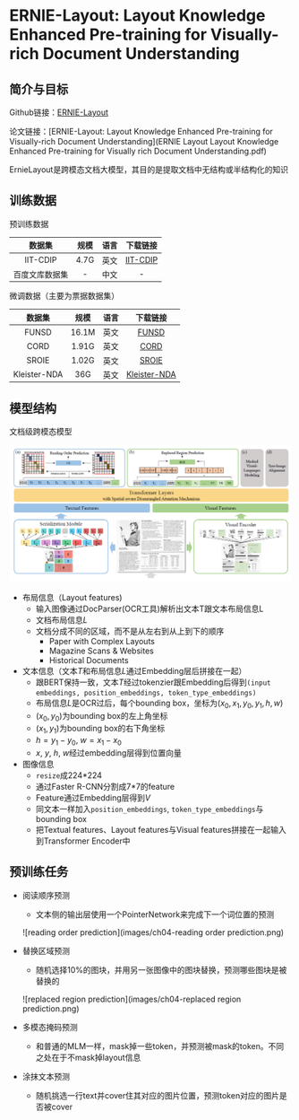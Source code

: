 # ERNIE-Layout: Layout Knowledge Enhanced Pre-training for Visually-rich Document Understanding

## 简介与目标

Github链接：[ERNIE-Layout](https://github.com/PaddlePaddle/PaddleNLP/tree/develop/model_zoo/ernie-layout)

论文链接：[ERNIE-Layout: Layout Knowledge Enhanced Pre-training for Visually-rich Document Understanding](ERNIE Layout Layout Knowledge Enhanced Pre-training for Visually rich Document Understanding.pdf)

ErnieLayout是跨模态文档大模型，其目的是提取文档中无结构或半结构化的知识



## 训练数据

预训练数据

|   **数据集**   | **规模** | **语言** |                         **下载链接**                         |
| :------------: | :------: | :------: | :----------------------------------------------------------: |
|    IIT-CDIP    |   4.7G   |   英文   | [IIT-CDIP](https://data.nist.gov/pdr/lps/ark:/88434/mds2-2531) |
| 百度文库数据集 |    -     |   中文   |                              -                               |



微调数据（主要为票据数据集）

|  **数据集**  | **规模** | **语言** |                         **下载链接**                         |
| :----------: | :------: | :------: | :----------------------------------------------------------: |
|    FUNSD     |  16.1M   |   英文   |       [FUNSD](https://guillaumejaume.github.io/FUNSD/)       |
|     CORD     |  1.91G   |   英文   |           [CORD](https://github.com/clovaai/cord)            |
|    SROIE     |  1.02G   |   英文   |      [SROIE](https://paperswithcode.com/dataset/sroie)       |
| Kleister-NDA |   36G    |   英文   | [Kleister-NDA](https://paperswithcode.com/dataset/kleister-nda) |



## 模型结构

文档级跨模态模型

![model](images/ch03-model.png)

+ 布局信息（Layout features)
  + 输入图像通过DocParser(OCR工具)解析出文本T跟文本布局信息L
  + 文档布局信息$L$
  + 文档分成不同的区域，而不是从左右到从上到下的顺序
    + Paper with Complex Layouts
    + Magazine Scans & Websites
    + Historical Documents
+ 文本信息（文本$T$和布局信息$L$通过Embedding层后拼接在一起）
  + 跟BERT保持一致，文本$T$经过tokenzier跟Embedding后得到`(input embeddings, position_embeddings, token_type_embeddings)`
  + 布局信息$L$是OCR过后，每个bounding box，坐标为$(x_0,x_1,y_0,y_1,h,w)$
  + $(x_0,y_0)$为bounding box的左上角坐标
  + $(x_1,y_1)$为bounding box的右下角坐标
  + $h=y_1-y_0$, $w=x_1-x_0$
  + $x$, $y$, $h$, $w$经过embedding层得到位置向量
+ 图像信息
  + `resize`成224*224
  + 通过Faster R-CNN分割成7*7的feature
  + Feature通过Embedding层得到$V$
  + 同文本一样加入`position_embeddings`, `token_type_embeddings`与bounding box
  + 把Textual features、Layout features与Visual features拼接在一起输入到Transformer Encoder中

## 预训练任务

+ 阅读顺序预测

  + 文本侧的输出层使用一个PointerNetwork来完成下一个词位置的预测

  ![reading order prediction](images/ch04-reading order prediction.png)

+ 替换区域预测

  + 随机选择10%的图块，并用另一张图像中的图块替换，预测哪些图块是被替换的


  ![replaced region prediction](images/ch04-replaced region prediction.png)

+ 多模态掩码预测
  + 和普通的MLM一样，mask掉一些token，并预测被mask的token。不同之处在于不mask掉layout信息

+ 涂抹文本预测
  + 随机挑选一行text并cover住其对应的图片位置，预测token对应的图片是否被cover
